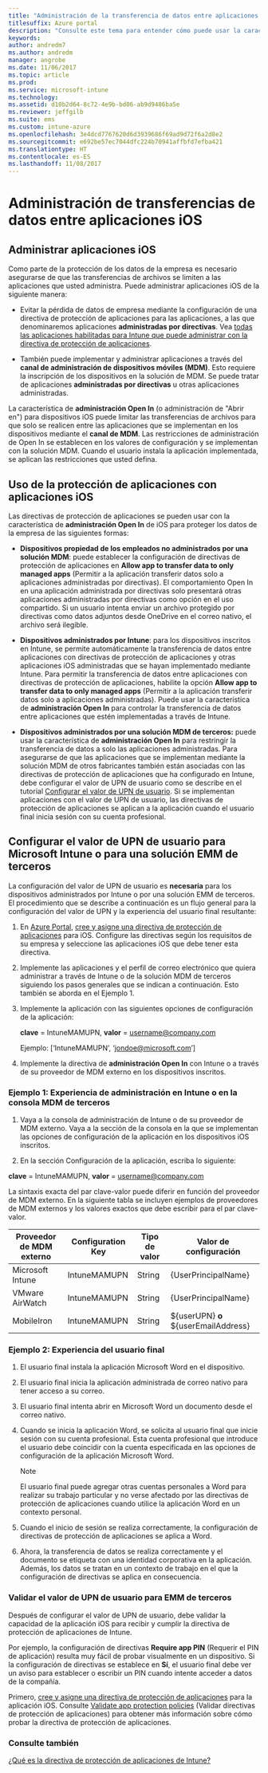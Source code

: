 ```yaml
---
title: "Administración de la transferencia de datos entre aplicaciones iOS"
titlesuffix: Azure portal
description: "Consulte este tema para entender cómo puede usar la característica Open In de iOS y las directivas de administración de aplicaciones móviles para administrar las transferencias de datos entre aplicaciones."
keywords: 
author: andredm7
ms.author: andredm
manager: angrobe
ms.date: 11/06/2017
ms.topic: article
ms.prod: 
ms.service: microsoft-intune
ms.technology: 
ms.assetid: d10b2d64-8c72-4e9b-bd06-ab9d9486ba5e
ms.reviewer: jeffgilb
ms.suite: ems
ms.custom: intune-azure
ms.openlocfilehash: 3e4dcd7767620d6d3939686f69ad9d72f6a2d8e2
ms.sourcegitcommit: e692be57ec7044dfc224b70941affbfd7efba421
ms.translationtype: HT
ms.contentlocale: es-ES
ms.lasthandoff: 11/08/2017
---
```

# <a name="how-to-manage-data-transfer-between-ios-apps"></a>Administración de transferencias de datos entre aplicaciones iOS
## <a name="manage-ios-apps"></a>Administrar aplicaciones iOS
Como parte de la protección de los datos de la empresa es necesario asegurarse de que las transferencias de archivos se limiten a las aplicaciones que usted administra.  Puede administrar aplicaciones iOS de la siguiente manera:

-   Evitar la pérdida de datos de empresa mediante la configuración de una directiva de protección de aplicaciones para las aplicaciones, a las que denominaremos aplicaciones **administradas por directivas**. Vea [todas las aplicaciones habilitadas para Intune que puede administrar con la directiva de protección de aplicaciones](https://www.microsoft.com/cloud-platform/microsoft-intune-apps).

-   También puede implementar y administrar aplicaciones a través del **canal de administración de dispositivos móviles (MDM)**.  Esto requiere la inscripción de los dispositivos en la solución de MDM. Se puede tratar de aplicaciones **administradas por directivas** u otras aplicaciones administradas.

La característica de **administración Open In** (o administración de "Abrir en") para dispositivos iOS puede limitar las transferencias de archivos para que solo se realicen entre las aplicaciones que se implementan en los dispositivos mediante el **canal de MDM**. Las restricciones de administración de Open In se establecen en los valores de configuración y se implementan con la solución MDM.  Cuando el usuario instala la aplicación implementada, se aplican las restricciones que usted defina.

##  <a name="using-app-protection-with-ios-apps"></a>Uso de la protección de aplicaciones con aplicaciones iOS
Las directivas de protección de aplicaciones se pueden usar con la característica de **administración Open In** de iOS para proteger los datos de la empresa de las siguientes formas:

-   **Dispositivos propiedad de los empleados no administrados por una solución MDM**: puede establecer la configuración de directivas de protección de aplicaciones en **Allow app to transfer data to only managed apps** (Permitir a la aplicación transferir datos solo a aplicaciones administradas por directivas). El comportamiento Open In en una aplicación administrada por directivas solo presentará otras aplicaciones administradas por directivas como opción en el uso compartido. Si un usuario intenta enviar un archivo protegido por directivas como datos adjuntos desde OneDrive en el correo nativo, el archivo será ilegible.

-   **Dispositivos administrados por Intune**: para los dispositivos inscritos en Intune, se permite automáticamente la transferencia de datos entre aplicaciones con directivas de protección de aplicaciones y otras aplicaciones iOS administradas que se hayan implementado mediante Intune. Para permitir la transferencia de datos entre aplicaciones con directivas de protección de aplicaciones, habilite la opción **Allow app to transfer data to only managed apps** (Permitir a la aplicación transferir datos solo a aplicaciones administradas). Puede usar la característica de **administración Open In** para controlar la transferencia de datos entre aplicaciones que estén implementadas a través de Intune.   

-   **Dispositivos administrados por una solución MDM de terceros:** puede usar la característica de **administración Open In** para restringir la transferencia de datos a solo las aplicaciones administradas.
Para asegurarse de que las aplicaciones que se implementan mediante la solución MDM de otros fabricantes también están asociadas con las directivas de protección de aplicaciones que ha configurado en Intune, debe configurar el valor de UPN de usuario como se describe en el tutorial [Configurar el valor de UPN de usuario](#configure-user-upn-setting-for-third-party-emm).  Si se implementan aplicaciones con el valor de UPN de usuario, las directivas de protección de aplicaciones se aplican a la aplicación cuando el usuario final inicia sesión con su cuenta profesional.

## <a name="configure-user-upn-setting-for-microsoft-intune-or-third-party-emm"></a>Configurar el valor de UPN de usuario para Microsoft Intune o para una solución EMM de terceros
La configuración del valor de UPN de usuario es **necesaria** para los dispositivos administrados por Intune o por una solución EMM de terceros. El procedimiento que se describe a continuación es un flujo general para la configuración del valor de UPN y la experiencia del usuario final resultante:

1.  En [Azure Portal](https://portal.azure.com), [cree y asigne una directiva de protección de aplicaciones](app-protection-policies.md) para iOS. Configure las directivas según los requisitos de su empresa y seleccione las aplicaciones iOS que debe tener esta directiva.

2.  Implemente las aplicaciones y el perfil de correo electrónico que quiera administrar a través de Intune o de la solución MDM de terceros siguiendo los pasos generales que se indican a continuación. Esto también se aborda en el Ejemplo 1.

3.  Implemente la aplicación con las siguientes opciones de configuración de la aplicación:

      **clave** = IntuneMAMUPN, **valor** = <username@company.com>

      Ejemplo: [‘IntuneMAMUPN’, ‘jondoe@microsoft.com’]

4.  Implemente la directiva de **administración Open In**  con Intune o a través de su proveedor de MDM externo en los dispositivos inscritos.


### <a name="example-1-admin-experience-in-intune-or-third-party-mdm-console"></a>Ejemplo 1: Experiencia de administración en Intune o en la consola MDM de terceros

1. Vaya a la consola de administración de Intune o de su proveedor de MDM externo. Vaya a la sección de la consola en la que se implementan las opciones de configuración de la aplicación en los dispositivos iOS inscritos.

2. En la sección Configuración de la aplicación, escriba lo siguiente:

  **clave** = IntuneMAMUPN, **valor** = <username@company.com>

  La sintaxis exacta del par clave-valor puede diferir en función del proveedor de MDM externo. En la siguiente tabla se incluyen ejemplos de proveedores de MDM externos y los valores exactos que debe escribir para el par clave-valor.

|Proveedor de MDM externo| Configuration Key | Tipo de valor | Valor de configuración|
| ------- | ---- | ---- | ---- |
|Microsoft Intune| IntuneMAMUPN | String | {UserPrincipalName}|
|VMware AirWatch| IntuneMAMUPN | String | {UserPrincipalName}|
|MobileIron | IntuneMAMUPN | String | ${userUPN} **o** ${userEmailAddress} |


### <a name="example-2-end-user-experience"></a>Ejemplo 2: Experiencia del usuario final

1.  El usuario final instala la aplicación Microsoft Word en el dispositivo.

2.  El usuario final inicia la aplicación administrada de correo nativo para tener acceso a su correo.

3.  El usuario final intenta abrir en Microsoft Word un documento desde el correo nativo.

4.  Cuando se inicia la aplicación Word, se solicita al usuario final que inicie sesión con su cuenta profesional.  Esta cuenta profesional que introduce el usuario debe coincidir con la cuenta especificada en las opciones de configuración de la aplicación Microsoft Word.

    > [!NOTE]
    > El usuario final puede agregar otras cuentas personales a Word para realizar su trabajo particular y no verse afectado por las directivas de protección de aplicaciones cuando utilice la aplicación Word en un contexto personal.

5.  Cuando el inicio de sesión se realiza correctamente, la configuración de directivas de protección de aplicaciones se aplica a Word.

6.  Ahora, la transferencia de datos se realiza correctamente y el documento se etiqueta con una identidad corporativa en la aplicación. Además, los datos se tratan en un contexto de trabajo en el que la configuración de directivas se aplica en consecuencia.

### <a name="validate-user-upn-setting-for-third-party-emm"></a>Validar el valor de UPN de usuario para EMM de terceros

Después de configurar el valor de UPN de usuario, debe validar la capacidad de la aplicación iOS para recibir y cumplir la directiva de protección de aplicaciones de Intune.

Por ejemplo, la configuración de directivas **Require app PIN** (Requerir el PIN de aplicación) resulta muy fácil de probar visualmente en un dispositivo. Si la configuración de directivas se establece en **Sí**, el usuario final debe ver un aviso para establecer o escribir un PIN cuando intente acceder a datos de la compañía.

Primero, [cree y asigne una directiva de protección de aplicaciones](app-protection-policies.md) para la aplicación iOS. Consulte [Validate app protection policies](app-protection-policies-validate.md) (Validar directivas de protección de aplicaciones) para obtener más información sobre cómo probar la directiva de protección de aplicaciones.


### <a name="see-also"></a>Consulte también
[¿Qué es la directiva de protección de aplicaciones de Intune?](app-protection-policy.md)
